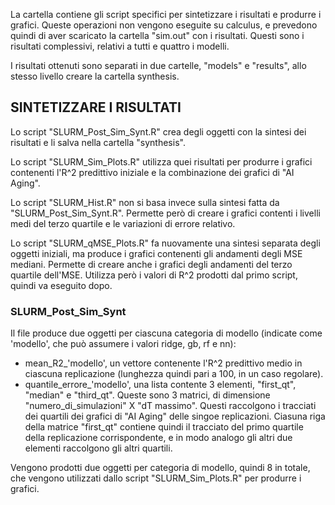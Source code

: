 La cartella contiene gli script specifici per sintetizzare i risultati e produrre i grafici. Queste operazioni non vengono eseguite su calculus, e prevedono quindi di aver scaricato la cartella "sim.out" con i risultati. Questi sono i risultati complessivi, relativi a tutti e quattro i modelli.

I risultati ottenuti sono separati in due cartelle, "models" e "results", allo stesso livello creare la cartella synthesis. 

## SINTETIZZARE I RISULTATI ##

Lo script "SLURM_Post_Sim_Synt.R" crea degli oggetti con la sintesi dei risultati e li salva nella cartella "synthesis".

Lo script "SLURM_Sim_Plots.R" utilizza quei risultati per produrre i grafici contenenti l'R^2 predittivo iniziale e la combinazione dei grafici di "AI Aging".

Lo script "SLURM_Hist.R" non si basa invece sulla sintesi fatta da "SLURM_Post_Sim_Synt.R". Permette però di creare i grafici contenti i livelli medi del terzo quartile e le variazioni di errore relativo.

Lo script "SLURM_qMSE_Plots.R" fa nuovamente una sintesi separata degli oggetti iniziali, ma produce i grafici contenenti gli andamenti degli MSE mediani. Permette di creare anche i grafici degli andamenti del terzo quartile dell'MSE. Utilizza però i valori di R^2 prodotti dal primo script, quindi va eseguito dopo.

### SLURM_Post_Sim_Synt
Il file produce due oggetti per ciascuna categoria di modello (indicate come 'modello', che può assumere i valori ridge, gb, rf e nn):
- mean_R2_'modello', un vettore contenente l'R^2 predittivo medio in ciascuna replicazione (lunghezza quindi pari a 100, in un caso regolare).
- quantile_errore_'modello', una lista contente 3 elementi, "first_qt", "median" e "third_qt". Queste sono 3 matrici, di dimensione "numero_di_simulazioni" X "dT massimo". Questi raccolgono i tracciati dei quartili dei grafici di "AI Aging" delle singoe replicazioni. Ciasuna riga della matrice "first_qt" contiene quindi il tracciato del primo quartile della replicazione corrispondente, e in modo analogo gli altri due elementi raccolgono gli altri quartili.

Vengono prodotti due oggetti per categoria di modello, quindi 8 in totale, che vengono utilizzati dallo script "SLURM_Sim_Plots.R" per produrre i grafici.



